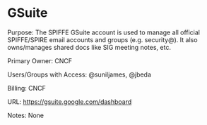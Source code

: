 # GSuite

Purpose: The SPIFFE GSuite account is used to manage all official SPIFFE/SPIRE email accounts and groups (e.g. security@). It also owns/manages shared docs like SIG meeting notes, etc.

Primary Owner: CNCF

Users/Groups with Access: @suniljames, @jbeda

Billing: CNCF

URL: https://gsuite.google.com/dashboard

Notes: None
